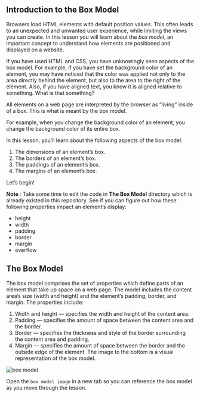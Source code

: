 ## Introduction to the Box Model

Browsers load HTML elements with default position values. This often leads to an unexpected and unwanted user experience, while limiting the views you can create. In this lesson you will learn about the *box model*, an important concept to understand how elements are positioned and displayed on a website.

If you have used HTML and CSS, you have unknowingly seen aspects of the box model. For example, if you have set the background color of an element, you may have noticed that the color was applied not only to the area directly behind the element, but also to the area to the right of the element. Also, if you have aligned text, you know it is aligned relative to something. What is that something?

All elements on a web page are interpreted by the browser as “living” inside of a box. This is what is meant by the box model.

For example, when you change the background color of an element, you change the background color of its entire box.

In this lesson, you’ll learn about the following aspects of the box model:

1. The dimensions of an element’s box.
2. The borders of an element’s box.
3. The paddings of an element’s box.
4. The margins of an element’s box.

Let’s begin!

**Note** : Take some time to edit the code in **The Box Model** directory which is already existed in this repository. See if you can figure out how these following properties impact an element’s display:

* height
* width
* padding
* border
* margin
* overflow

## The Box Model

The box model comprises the set of properties which define parts of an element that take up space on a web page. The model includes the content area’s size (width and height) and the element’s padding, border, and margin. The properties include:

1. Width and height — specifies the width and height of the content area.
2. Padding — specifies the amount of space between the content area and the border.
3. Border — specifies the thickness and style of the border surrounding the content area and padding.
4. Margin — specifies the amount of space between the border and the outside edge of the element.
The image to the bottom is a visual representation of the box model.

![box model](https://course-assets-workspace.s3.ap-south-1.amazonaws.com/css/boxModel.svg)

Open the `box model image` in a new tab so you can reference the box model as you move through the lesson.


